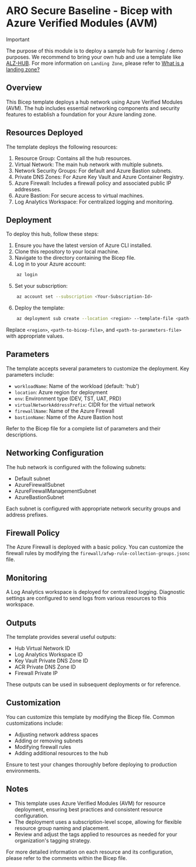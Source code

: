 # ARO Secure Baseline - Bicep with Azure Verified Modules (AVM)

> [!IMPORTANT]
> The purpose of this module is to deploy a sample hub for learning / demo purposes.
> We recommend to bring your own hub and use a template like [ALZ-HUB](https://github.com/Azure/ALZ-Bicep). For more information on `Landing Zone`, please refer to [What is a landing zone?](https://learn.microsoft.com/en-us/azure/cloud-adoption-framework/ready/landing-zone/)

## Overview

This Bicep template deploys a hub network using Azure Verified Modules (AVM). The hub includes essential networking components and security features to establish a foundation for your Azure landing zone.

## Resources Deployed

The template deploys the following resources:

1. Resource Group: Contains all the hub resources.
2. Virtual Network: The main hub network with multiple subnets.
3. Network Security Groups: For default and Azure Bastion subnets.
4. Private DNS Zones: For Azure Key Vault and Azure Container Registry.
5. Azure Firewall: Includes a firewall policy and associated public IP addresses.
6. Azure Bastion: For secure access to virtual machines.
7. Log Analytics Workspace: For centralized logging and monitoring.

## Deployment

To deploy this hub, follow these steps:

1. Ensure you have the latest version of Azure CLI installed.
2. Clone this repository to your local machine.
3. Navigate to the directory containing the Bicep file.
4. Log in to your Azure account:
```bash
    az login
```
5. Set your subscription:
```bash
    az account set --subscription <Your-Subscription-Id>
```
6. Deploy the template:
```bash
    az deployment sub create --location <region> --template-file <path-to-bicep-file> --parameters <path-to-parameters-file>
```
Replace `<region>`, `<path-to-bicep-file>`, and `<path-to-parameters-file>` with appropriate values.

## Parameters

The template accepts several parameters to customize the deployment. Key parameters include:

- `workloadName`: Name of the workload (default: 'hub')
- `location`: Azure region for deployment
- `env`: Environment type (DEV, TST, UAT, PRD)
- `virtualNetworkAddressPrefix`: CIDR for the virtual network
- `firewallName`: Name of the Azure Firewall
- `bastionName`: Name of the Azure Bastion host

Refer to the Bicep file for a complete list of parameters and their descriptions.

## Networking Configuration

The hub network is configured with the following subnets:

- Default subnet
- AzureFirewallSubnet
- AzureFirewallManagementSubnet
- AzureBastionSubnet

Each subnet is configured with appropriate network security groups and address prefixes.

## Firewall Policy

The Azure Firewall is deployed with a basic policy. You can customize the firewall rules by modifying the `firewall/afwp-rule-collection-groups.jsonc` file.

## Monitoring

A Log Analytics workspace is deployed for centralized logging. Diagnostic settings are configured to send logs from various resources to this workspace.

## Outputs

The template provides several useful outputs:

- Hub Virtual Network ID
- Log Analytics Workspace ID
- Key Vault Private DNS Zone ID
- ACR Private DNS Zone ID
- Firewall Private IP

These outputs can be used in subsequent deployments or for reference.

## Customization

You can customize this template by modifying the Bicep file. Common customizations include:

- Adjusting network address spaces
- Adding or removing subnets
- Modifying firewall rules
- Adding additional resources to the hub

Ensure to test your changes thoroughly before deploying to production environments.

## Notes

- This template uses Azure Verified Modules (AVM) for resource deployment, ensuring best practices and consistent resource configuration.
- The deployment uses a subscription-level scope, allowing for flexible resource group naming and placement.
- Review and adjust the tags applied to resources as needed for your organization's tagging strategy.

For more detailed information on each resource and its configuration, please refer to the comments within the Bicep file.